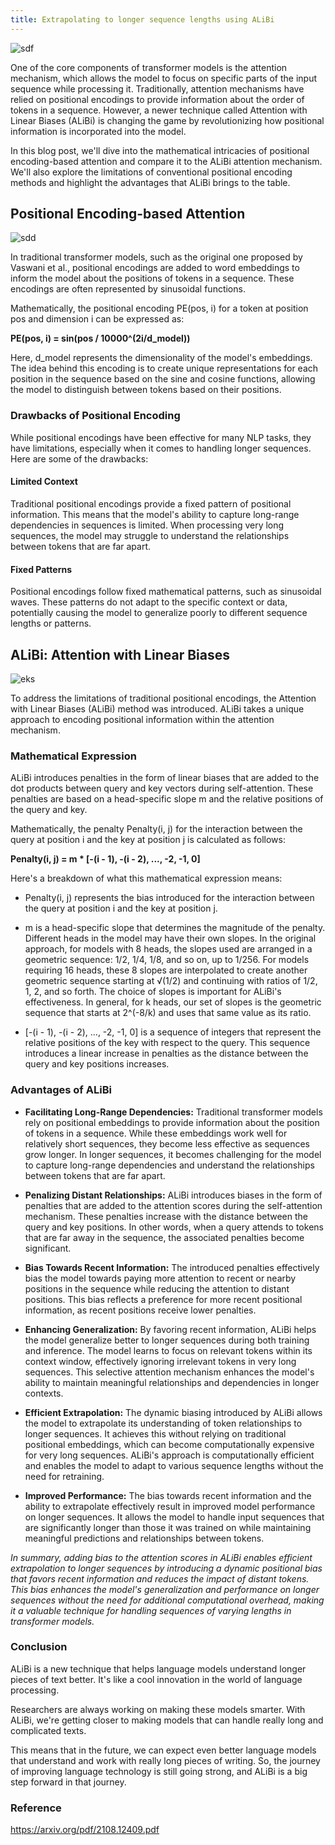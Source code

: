 ```yaml
---
title: Extrapolating to longer sequence lengths using ALiBi
---
```

![sdf](https://velog.velcdn.com/images/nawnoes/post/65aa29c4-19bc-488e-940f-3ce3ed6ba696/image.png)

One of the core components of transformer models is the attention mechanism, which allows the model to focus on specific parts of the input sequence while processing it. Traditionally, attention mechanisms have relied on positional encodings to provide information about the order of tokens in a sequence. However, a newer technique called Attention with Linear Biases (ALiBi) is changing the game by revolutionizing how positional information is incorporated into the model.

In this blog post, we'll dive into the mathematical intricacies of positional encoding-based attention and compare it to the ALiBi attention mechanism. We'll also explore the limitations of conventional positional encoding methods and highlight the advantages that ALiBi brings to the table.

## Positional Encoding-based Attention
![sdd](https://machinelearningmastery.com/wp-content/uploads/2022/01/PE3.png)

In traditional transformer models, such as the original one proposed by Vaswani et al., positional encodings are added to word embeddings to inform the model about the positions of tokens in a sequence. These encodings are often represented by sinusoidal functions.

Mathematically, the positional encoding PE(pos, i) for a token at position pos and dimension i can be expressed as:

**PE(pos, i) = sin(pos / 10000^(2i/d_model))**

Here, d_model represents the dimensionality of the model's embeddings. The idea behind this encoding is to create unique representations for each position in the sequence based on the sine and cosine functions, allowing the model to distinguish between tokens based on their positions.

### Drawbacks of Positional Encoding
While positional encodings have been effective for many NLP tasks, they have limitations, especially when it comes to handling longer sequences. Here are some of the drawbacks:

#### Limited Context
Traditional positional encodings provide a fixed pattern of positional information. This means that the model's ability to capture long-range dependencies in sequences is limited. When processing very long sequences, the model may struggle to understand the relationships between tokens that are far apart.

#### Fixed Patterns
Positional encodings follow fixed mathematical patterns, such as sinusoidal waves. These patterns do not adapt to the specific context or data, potentially causing the model to generalize poorly to different sequence lengths or patterns.

## ALiBi: Attention with Linear Biases
![eks](https://miro.medium.com/v2/resize:fit:1062/1*9D_DIgDJz5WQbreZ1a9xTA.png)

To address the limitations of traditional positional encodings, the Attention with Linear Biases (ALiBi) method was introduced. ALiBi takes a unique approach to encoding positional information within the attention mechanism.

### Mathematical Expression
ALiBi introduces penalties in the form of linear biases that are added to the dot products between query and key vectors during self-attention. These penalties are based on a head-specific slope m and the relative positions of the query and key.

Mathematically, the penalty Penalty(i, j) for the interaction between the query at position i and the key at position j is calculated as follows:

**Penalty(i, j) = m * [-(i - 1), -(i - 2), ..., -2, -1, 0]**

Here's a breakdown of what this mathematical expression means:

* Penalty(i, j) represents the bias introduced for the interaction between the query at position i and the key at position j.

* m is a head-specific slope that determines the magnitude of the penalty. Different heads in the model may have their own slopes. In the original approach, for models with 8 heads, the slopes used are arranged in a geometric sequence: 1/2, 1/4, 1/8, and so on, up to 1/256. For models requiring 16 heads, these 8 slopes are interpolated to create another geometric sequence starting at √(1/2) and continuing with ratios of 1/2, 1, 2, and so forth. The choice of slopes is important for ALiBi's effectiveness. In general, for k heads, our set of slopes is the geometric sequence that starts at 2^(-8/k) and uses that same value as its ratio.


* [-(i - 1), -(i - 2), ..., -2, -1, 0] is a sequence of integers that represent the relative positions of the key with respect to the query. This sequence introduces a linear increase in penalties as the distance between the query and key positions increases.

### Advantages of ALiBi
* **Facilitating Long-Range Dependencies:** Traditional transformer models rely on positional embeddings to provide information about the position of tokens in a sequence. While these embeddings work well for relatively short sequences, they become less effective as sequences grow longer. In longer sequences, it becomes challenging for the model to capture long-range dependencies and understand the relationships between tokens that are far apart.

* **Penalizing Distant Relationships:** ALiBi introduces biases in the form of penalties that are added to the attention scores during the self-attention mechanism. These penalties increase with the distance between the query and key positions. In other words, when a query attends to tokens that are far away in the sequence, the associated penalties become significant.

* **Bias Towards Recent Information:** The introduced penalties effectively bias the model towards paying more attention to recent or nearby positions in the sequence while reducing the attention to distant positions. This bias reflects a preference for more recent positional information, as recent positions receive lower penalties.

* **Enhancing Generalization:** By favoring recent information, ALiBi helps the model generalize better to longer sequences during both training and inference. The model learns to focus on relevant tokens within its context window, effectively ignoring irrelevant tokens in very long sequences. This selective attention mechanism enhances the model's ability to maintain meaningful relationships and dependencies in longer contexts.

* **Efficient Extrapolation:** The dynamic biasing introduced by ALiBi allows the model to extrapolate its understanding of token relationships to longer sequences. It achieves this without relying on traditional positional embeddings, which can become computationally expensive for very long sequences. ALiBi's approach is computationally efficient and enables the model to adapt to various sequence lengths without the need for retraining.

* **Improved Performance:** The bias towards recent information and the ability to extrapolate effectively result in improved model performance on longer sequences. It allows the model to handle input sequences that are significantly longer than those it was trained on while maintaining meaningful predictions and relationships between tokens.

*In summary, adding bias to the attention scores in ALiBi enables efficient extrapolation to longer sequences by introducing a dynamic positional bias that favors recent information and reduces the impact of distant tokens. This bias enhances the model's generalization and performance on longer sequences without the need for additional computational overhead, making it a valuable technique for handling sequences of varying lengths in transformer models.*

### Conclusion
ALiBi is a new technique that helps language models understand longer pieces of text better. It's like a cool innovation in the world of language processing.

Researchers are always working on making these models smarter. With ALiBi, we're getting closer to making models that can handle really long and complicated texts.

This means that in the future, we can expect even better language models that understand and work with really long pieces of writing. So, the journey of improving language technology is still going strong, and ALiBi is a big step forward in that journey.

### Reference
https://arxiv.org/pdf/2108.12409.pdf






